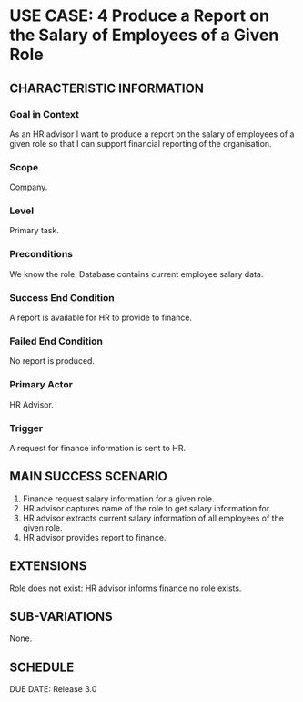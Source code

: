 # USE CASE: 4 Produce a Report on the Salary of Employees of a Given Role
## CHARACTERISTIC INFORMATION
### Goal in Context
As an HR advisor I want to produce a report on the salary of employees of a given role so that I can support financial reporting of the organisation.

### Scope
Company.

### Level
Primary task.

### Preconditions
We know the role. Database contains current employee salary data.

### Success End Condition
A report is available for HR to provide to finance.

### Failed End Condition
No report is produced.

### Primary Actor
HR Advisor.

### Trigger
A request for finance information is sent to HR.

## MAIN SUCCESS SCENARIO
1. Finance request salary information for a given role.
2. HR advisor captures name of the role to get salary information for.
3. HR advisor extracts current salary information of all employees of the given role.
4. HR advisor provides report to finance.

## EXTENSIONS
Role does not exist:
HR advisor informs finance no role exists.

## SUB-VARIATIONS
None.

## SCHEDULE
DUE DATE: Release 3.0